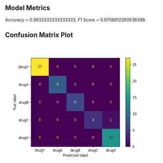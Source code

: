 ## Model Metrics

Accuracy = 0.9833333333333333, F1 Score = 0.9708812260536398.
## Confusion Matrix Plot
![Confusion Matrix](./Results/model_results.png)
